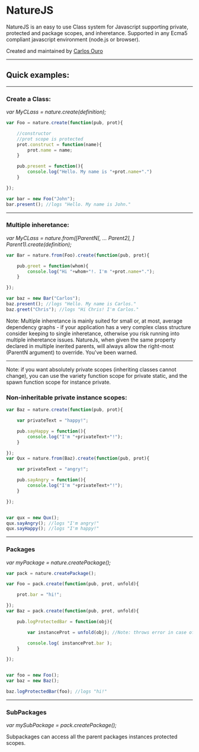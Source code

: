 # NatureJS

NatureJS is an easy to use Class system for Javascript supporting private, protected and package scopes, and inheretance.
Supported in any Ecma5 compliant javascript environment (node.js or browser).

Created and maintained by [Carlos Ouro](https://github.com/carlosouro)

- - -

## Quick examples:


- - -

### Create a Class:
_var MyCLass = nature.create(definition);_

```JavaScript
var Foo = nature.create(function(pub, prot){

	//constructor
	//prot scope is protected
	prot.construct = function(name){
		prot.name = name;
	}

	pub.present = function(){
		console.log("Hello. My name is "+prot.name+".")
	}

});

var bar = new Foo("John");
bar.present(); //logs "Hello. My name is John."
```

- - -

### Multiple inheretance:
_var MyCLass = nature.from([ParentN[, ... Parent2], ] Parent1).create(definition);_

```JavaScript
var Bar = nature.from(Foo).create(function(pub, prot){

	pub.greet = function(whom){
		console.log("Hi "+whom+"!. I'm "+prot.name+".");
	}

});

var baz = new Bar("Carlos");
baz.present(); //logs "Hello. My name is Carlos."
baz.greet("Chris"); //logs "Hi Chris! I'm Carlos."
```


Note: Multiple inheretance is mainly suited for small or, at most, average dependency graphs - if your application has a very complex class structure consider keeping to single inheretance, otherwise you risk running into multiple inheretance issues.
NatureJs, when given the same property declared in multiple inerited parents, will always allow the right-most (ParentN argument) to override.
You've been warned.

- - -

Note: if you want absolutely private scopes (inheriting classes cannot change), you can use the variety function scope for private static, and the spawn function scope for instance private.

### Non-inheritable private instance scopes:

```JavaScript
var Baz = nature.create(function(pub, prot){

	var privateText = "happy!";

	pub.sayHappy = function(){
		console.log("I'm "+privateText+"!");
	}

});
var Qux = nature.from(Baz).create(function(pub, prot){

	var privateText = "angry!";

	pub.sayAngry = function(){
		console.log("I'm "+privateText+"!");
	}

});


var qux = new Qux();
qux.sayAngry(); //logs "I'm angry!"
qux.sayHappy(); //logs "I'm happy!"
```

- - -

### Packages
_var myPackage = nature.createPackage();_

```JavaScript
var pack = nature.createPackage();

var Foo = pack.create(function(pub, prot, unfold){

	prot.bar = "hi!";

});
var Baz = pack.create(function(pub, prot, unfold){

	pub.logProtectedBar = function(obj){

		var instanceProt = unfold(obj); //Note: throws error in case of out of package obj

		console.log( instanceProt.bar );
	}

});


var foo = new Foo();
var baz = new Baz();

baz.logProtectedBar(foo); //logs "hi!"
```

- - -

### SubPackages
_var mySubPackage = pack.createPackage();_

Subpackages can access all the parent packages instances protected scopes.